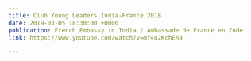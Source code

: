 ```yaml
---
title: Club Young Leaders India-France 2018
date: 2019-03-05 18:30:00 +0000
publication: French Embassy in India / Ambassade de France en Inde
link: https://www.youtube.com/watch?v=mY4u2KchER8

---
```

